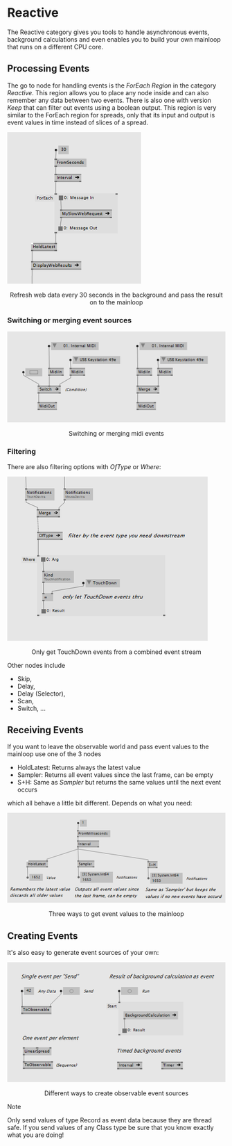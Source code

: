 # Reactive

The Reactive category gives you tools to handle asynchronous events, background calculations and even enables you to build your own mainloop that runs on a different CPU core.

## Processing Events
The go to node for handling events is the _ForEach Region_ in the category _Reactive_. This region allows you to place any node inside and can also remember any data between two events. There is also one with version _Keep_ that can filter out events using a boolean output. This region is very similar to the ForEach region for spreads, only that its input and output is event values in time instead of slices of a spread.

![](../../images/libraries/vl-libraries-reactive-refreshEvery30secInBackground.PNG)
<center>Refresh web data every 30 seconds in the background and pass the result on to the mainloop</center>

### Switching or merging event sources

![](../../images/libraries/vl-libraries-reactive-switchingAndMerging.PNG)
<center>Switching or merging midi events</center>

### Filtering

There are also filtering options with _OfType_ or _Where_:

![](../../images/libraries/vl-libraries-reactive-onlyGetTouchDown.PNG)
<center>Only get TouchDown events from a combined event stream</center>

Other nodes include

* Skip,
* Delay,
* Delay (Selector),
* Scan,
* Switch, ...

## Receiving Events

If you want to leave the observable world and pass event values to the mainloop use one of the 3 nodes

* HoldLatest: Returns always the latest value
* Sampler: Returns all event values since the last frame, can be empty
* S+H: Same as _Sampler_ but returns the same values until the next event occurs

which all behave a little bit different. Depends on what you need:

![](../../images/libraries/vl-libraries-reactive-3waysToGetEventValuesToMainloop.PNG)
<center>Three ways to get event values to the mainloop</center>

## Creating Events
It's also easy to generate event sources of your own:

![](../../images/libraries/vl-libraries-reactive-waysToCreateObservableSources.PNG)
<center>Different ways to create observable event sources</center>

> [!NOTE]
> Only send values of type Record as event data because they are thread safe. If you send values of any Class type be sure that you know exactly what you are doing!
